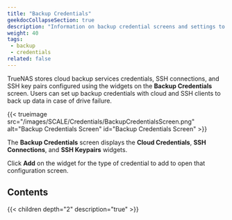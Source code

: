 ```yaml
---
title: "Backup Credentials"
geekdocCollapseSection: true
description: "Information on backup credential screens and settings to integrate TrueNAS SCALE with cloud storage providers by setting up SSH connections and keypairs."
weight: 40
tags:
 - backup
 - credentials
related: false
---
```


TrueNAS stores cloud backup services credentials, SSH connections, and SSH key pairs configured using the widgets on the **Backup Credentials** screen.
Users can set up backup credentials with cloud and SSH clients to back up data in case of drive failure.

{{< trueimage src="/images/SCALE/Credentials/BackupCredentialsScreen.png" alt="Backup Credentials Screen" id="Backup Credentials Screen" >}}

The **Backup Credentials** screen displays the **Cloud Credentials**, **SSH Connections**, and **SSH Keypairs** widgets.

Click **Add** on the widget for the type of credential to add to open that configuration screen.

<div class="noprint">

## Contents

{{< children depth="2" description="true" >}}

</div>
